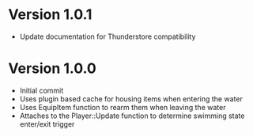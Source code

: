 # Version 1.0.1

- Update documentation for Thunderstore compatibility

# Version 1.0.0

- Initial commit
- Uses plugin based cache for housing items when entering the water
- Uses EquipItem function to rearm them when leaving the water
- Attaches to the Player::Update function to determine swimming state enter/exit trigger